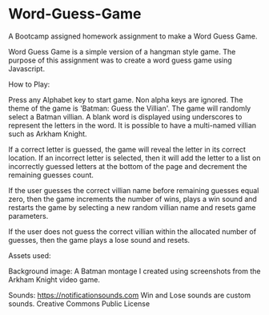 # Word-Guess-Game
A Bootcamp assigned homework assignment to make a Word Guess Game.

Word Guess Game is a simple version of a hangman style game. The purpose of this assignment was to create a word guess game using Javascript.

How to Play:

Press any Alphabet key to start game. Non alpha keys are ignored. The theme of the game is 'Batman: Guess the Villian'. The game will randomly select a Batman villian. A blank word is displayed using underscores to represent the letters in the word. It is possible to have a multi-named villian such as Arkham Knight.

If a correct letter is guessed, the game will reveal the letter in its correct location. If an incorrect letter is selected, then it will add the letter to a list on incorrectly guessed letters at the bottom of the page and decrement the remaining guesses count.

If the user guesses the correct villian name before remaining guesses equal zero, then the game increments the number of wins, plays a win sound and restarts the game by selecting a new random villian name and resets game parameters.

If the user does not guess the correct villian within the allocated number of guesses, then the game plays a lose sound and resets.

Assets used:

Background image: A Batman montage I created using screenshots from the Arkham Knight video game.

Sounds: https://notificationsounds.com  Win and Lose sounds are custom sounds. Creative Commons Public License
